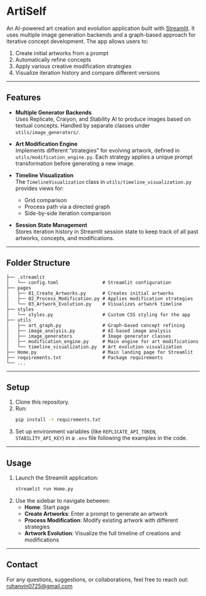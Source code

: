 # ArtiSelf

An AI-powered art creation and evolution application built with [Streamlit](https://streamlit.io/). It uses multiple image generation backends and a graph-based approach for iterative concept development. The app allows users to:

1. Create initial artworks from a prompt  
2. Automatically refine concepts  
3. Apply various creative modification strategies  
4. Visualize iteration history and compare different versions  

---

## Features

- **Multiple Generator Backends**  
  Uses Replicate, Craiyon, and Stability AI to produce images based on textual concepts. Handled by separate classes under `utils/image_generators/`.

- **Art Modification Engine**  
  Implements different “strategies” for evolving artwork, defined in `utils/modification_engine.py`. Each strategy applies a unique prompt transformation before generating a new image.

- **Timeline Visualization**  
  The `TimelineVisualization` class in `utils/timeline_visualization.py` provides views for:
  - Grid comparison  
  - Process path via a directed graph  
  - Side-by-side iteration comparison  

- **Session State Management**  
  Stores iteration history in Streamlit session state to keep track of all past artworks, concepts, and modifications.

---

## Folder Structure

```
├── .streamlit
│   └── config.toml                # Streamlit configuration
├── pages
│   ├── 01_Create_Artworks.py      # Creates initial artworks
│   ├── 02_Process_Modification.py # Applies modification strategies
│   └── 03_Artwork_Evolution.py    # Visualizes artwork timeline
├── styles
│   └── styles.py                  # Custom CSS styling for the app
├── utils
│   ├── art_graph.py               # Graph-based concept refining
│   ├── image_analysis.py          # AI-based image analysis
│   ├── image_generators           # Image generator classes
│   ├── modification_engine.py     # Main engine for art modifications
│   └── timeline_visualization.py  # Art evolution visualization
├── Home.py                        # Main landing page for Streamlit
├── requirements.txt               # Package requirements
└── ...
```

---

## Setup

1. Clone this repository.  
2. Run:
   ```bash
   pip install -r requirements.txt
   ```
3. Set up environment variables (like `REPLICATE_API_TOKEN`, `STABILITY_API_KEY`) in a `.env` file following the examples in the code.

---

## Usage

1. Launch the Streamlit application:
   ```bash
   streamlit run Home.py
   ```
2. Use the sidebar to navigate between:
   - **Home**: Start page  
   - **Create Artworks**: Enter a prompt to generate an artwork  
   - **Process Modification**: Modify existing artwork with different strategies  
   - **Artwork Evolution**: Visualize the full timeline of creations and modifications  

---

## Contact
For any questions, suggestions, or collaborations, feel free to reach out: ruhanyin0725@gmail.com
